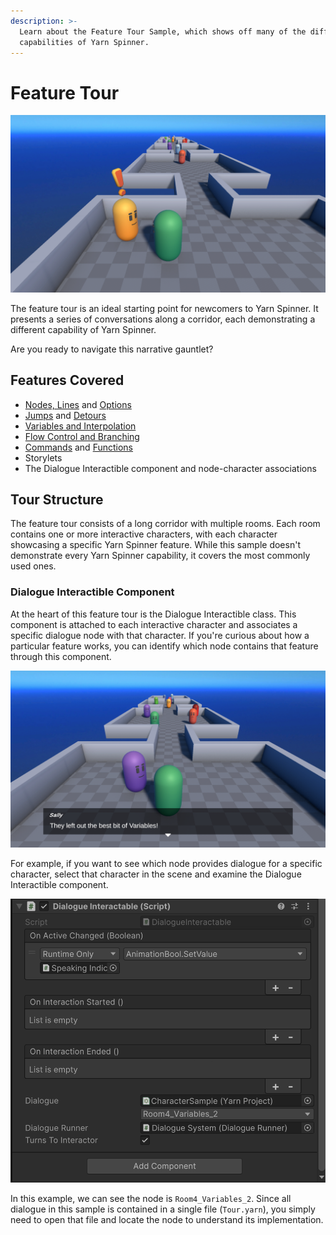 ```yaml
---
description: >-
  Learn about the Feature Tour Sample, which shows off many of the different
  capabilities of Yarn Spinner.
---
```


# Feature Tour

![The feature tour](../../.gitbook/assets/gauntlet-01.png)

The feature tour is an ideal starting point for newcomers to Yarn Spinner. It presents a series of conversations along a corridor, each demonstrating a different capability of Yarn Spinner.

Are you ready to navigate this narrative gauntlet?

## Features Covered

* [Nodes, Lines](../../write-yarn-scripts/lines-nodes-and-options.md) and [Options](../../write-yarn-scripts/options.md)
* [Jumps](../../write-yarn-scripts/jumps.md) and [Detours](../../write-yarn-scripts/syntax-basics/detour.md)
* [Variables and Interpolation](../../write-yarn-scripts/syntax-basics/logic-and-variables.md)
* [Flow Control and Branching](../../write-yarn-scripts/syntax-basics/flow-control.md)
* [Commands](../../write-yarn-scripts/syntax-basics/commands.md) and [Functions](../../write-yarn-scripts/syntax-basics/functions.md)
* Storylets
* The Dialogue Interactible component and node-character associations

## Tour Structure

The feature tour consists of a long corridor with multiple rooms. Each room contains one or more interactive characters, with each character showcasing a specific Yarn Spinner feature. While this sample doesn't demonstrate every Yarn Spinner capability, it covers the most commonly used ones.

### Dialogue Interactible Component

At the heart of this feature tour is the Dialogue Interactible class. This component is attached to each interactive character and associates a specific dialogue node with that character. If you're curious about how a particular feature works, you can identify which node contains that feature through this component.

![Sally talking about variables](../../.gitbook/assets/gauntlet-02.png)

For example, if you want to see which node provides dialogue for a specific character, select that character in the scene and examine the Dialogue Interactible component.

![Sally's dialogue interactible component](../../.gitbook/assets/gauntlet-03.png)

In this example, we can see the node is `Room4_Variables_2`. Since all dialogue in this sample is contained in a single file (`Tour.yarn`), you simply need to open that file and locate the node to understand its implementation.
